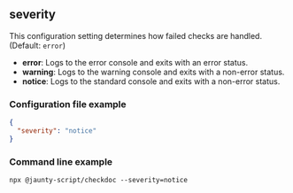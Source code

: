 ## severity

This configuration setting determines how failed checks are handled. (Default: `error`)

* **error**: Logs to the error console and exits with an error status.
* **warning**: Logs to the warning console and exits with a non-error status.
* **notice**: Logs to the standard console and exits with a non-error status.

### Configuration file example

```json
{
  "severity": "notice"
}
```

### Command line example

```
npx @jaunty-script/checkdoc --severity=notice
```
